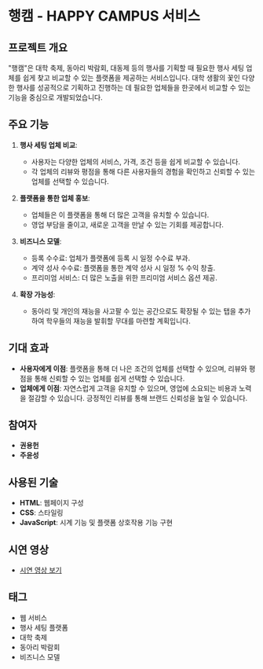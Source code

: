 
# 행캠 - HAPPY CAMPUS 서비스

## 프로젝트 개요

"행캠"은 대학 축제, 동아리 박람회, 대동제 등의 행사를 기획할 때 필요한 행사 세팅 업체를 쉽게 찾고 비교할 수 있는 플랫폼을 제공하는 서비스입니다. 대학 생활의 꽃인 다양한 행사를 성공적으로 기획하고 진행하는 데 필요한 업체들을 한곳에서 비교할 수 있는 기능을 중심으로 개발되었습니다.

## 주요 기능

1. **행사 세팅 업체 비교**:
   - 사용자는 다양한 업체의 서비스, 가격, 조건 등을 쉽게 비교할 수 있습니다.
   - 각 업체의 리뷰와 평점을 통해 다른 사용자들의 경험을 확인하고 신뢰할 수 있는 업체를 선택할 수 있습니다.

2. **플랫폼을 통한 업체 홍보**:
   - 업체들은 이 플랫폼을 통해 더 많은 고객을 유치할 수 있습니다.
   - 영업 부담을 줄이고, 새로운 고객을 만날 수 있는 기회를 제공합니다.

3. **비즈니스 모델**:
   - 등록 수수료: 업체가 플랫폼에 등록 시 일정 수수료 부과.
   - 계약 성사 수수료: 플랫폼을 통한 계약 성사 시 일정 % 수익 창출.
   - 프리미엄 서비스: 더 많은 노출을 위한 프리미엄 서비스 옵션 제공.

4. **확장 가능성**:
   - 동아리 및 개인의 재능을 사고팔 수 있는 공간으로도 확장될 수 있는 탭을 추가하여 학우들의 재능을 발휘할 무대를 마련할 계획입니다.

## 기대 효과

- **사용자에게 이점**: 플랫폼을 통해 더 나은 조건의 업체를 선택할 수 있으며, 리뷰와 평점을 통해 신뢰할 수 있는 업체를 쉽게 선택할 수 있습니다.
- **업체에게 이점**: 자연스럽게 고객을 유치할 수 있으며, 영업에 소요되는 비용과 노력을 절감할 수 있습니다. 긍정적인 리뷰를 통해 브랜드 신뢰성을 높일 수 있습니다.

## 참여자

- **권용헌**
- **주윤성**

## 사용된 기술

- **HTML**: 웹페이지 구성
- **CSS**: 스타일링
- **JavaScript**: 시계 기능 및 플랫폼 상호작용 기능 구현

## 시연 영상

- [시연 영상 보기](https://play-tv.kakao.com/embed/player/cliplink/448991995?service=daum_tistory)

## 태그

- 웹 서비스
- 행사 세팅 플랫폼
- 대학 축제
- 동아리 박람회
- 비즈니스 모델
